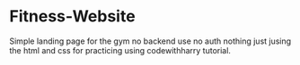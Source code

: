 # Fitness-Website

Simple landing page for the gym no backend use no auth nothing 
just jusing the html and css for practicing using codewithharry tutorial.
